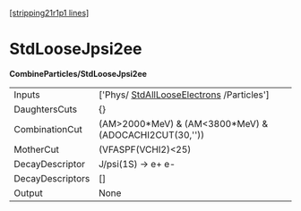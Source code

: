 [[stripping21r1p1 lines]](./stripping21r1p1-index)

# StdLooseJpsi2ee

**CombineParticles/StdLooseJpsi2ee**

|                  |                                                                                       |
|------------------|---------------------------------------------------------------------------------------|
| Inputs           | ['Phys/ [StdAllLooseElectrons](./stripping21r1p1-stdalllooseelectrons) /Particles'] |
| DaughtersCuts    | {}                                                                                    |
| CombinationCut   | (AM\>2000\*MeV) & (AM\<3800\*MeV) & (ADOCACHI2CUT(30,''))                             |
| MotherCut        | (VFASPF(VCHI2)\<25)                                                                   |
| DecayDescriptor  | J/psi(1S) -\> e+ e-                                                                   |
| DecayDescriptors | []                                                                                  |
| Output           | None                                                                                  |

